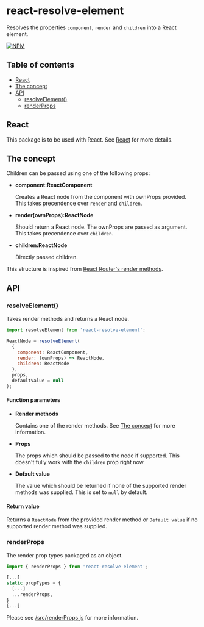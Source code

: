 # react-resolve-element

Resolves the properties `component`, `render` and `children` into a React element.

[![NPM](https://nodei.co/npm/react-resolve-element.png?downloads=true&downloadRank=true&stars=true)](https://nodei.co/npm/react-resolve-element/)

## Table of contents
 - [React](#react)
 - [The concept](#the-concept)
 - [API](#api)
   - [resolveElement()](#resolveelement)
   - [renderProps](#renderprops)

## React

This package is to be used with React.
See [React](https://facebook.github.io/react/) for more details.

## The concept

Children can be passed using one of the following props:

* **component:ReactComponent**

  Creates a React node from the component with ownProps provided.
  This takes precendence over `render` and `children`.

* **render(ownProps):ReactNode**

  Should return a React node. The ownProps are passed as argument.
  This takes precendence over `children`.

* **children:ReactNode**

  Directly passed children.

This structure is inspired from [React Router's render methods](https://reacttraining.com/react-router/web/api/Route/Route-render-methods).

## API

### resolveElement()

Takes render methods and returns a React node.

```js
import resolveElement from 'react-resolve-element';

ReactNode = resolveElement(
  {
    component: ReactComponent,
    render: (ownProps) => ReactNode,
    children: ReactNode
  },
  props,
  defaultValue = null
);
```

#### Function parameters

* **Render methods**

  Contains one of the render methods.
  See [The concept](#the-concept) for more information.

* **Props**

  The props which should be passed to the node if supported. This doesn't fully work with the `children` prop right now.

* **Default value**

  The value which should be returned if none of the supported render methods was supplied.
  This is set to `null` by default.

#### Return value

Returns a `ReactNode` from the provided render method or `Default value` if no supported render method was supplied.

### renderProps

The render prop types packaged as an object.

```js
import { renderProps } from 'react-resolve-element';

[...]
static propTypes = {
  [...]
  ...renderProps,
}
[...]
```

Please see [/src/renderProps.js](https://github.com/AaronBurmeister/react-resolve-element/blob/master/src/renderProps.js) for more information.
